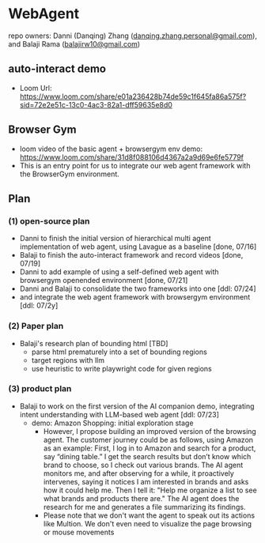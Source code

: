 # WebAgent
repo owners: Danni (Danqing) Zhang (danqing.zhang.personal@gmail.com), and Balaji Rama (balajirw10@gmail.com)

## auto-interact demo
* Loom Url: https://www.loom.com/share/e01a236428b74de59c1f645fa86a575f?sid=72e2e51c-13c0-4ac3-82a1-dff59635e8d0

## Browser Gym
* loom video of the basic agent + browsergym env demo: https://www.loom.com/share/31d8f088106d4367a2a9d69e6fe5779f
* This is an entry point for us to integrate our web agent framework with the BrowserGym environment.

## Plan
### (1) open-source plan
* Danni to finish the initial version of hierarchical multi agent implementation of web agent, using Lavague as a baseline [done, 07/16]
* Balaji to finish the auto-interact framework and record videos [done, 07/19]
* Danni to add example of using a self-defined web agent with browsergym openended environment [done, 07/21]
* Danni and Balaji to consolidate the two frameworks into one [ddl: 07/24]
* and integrate the web agent framework with browsergym environment [ddl: 07/2y]

### (2) Paper plan
* Balaji's research plan of bounding html [TBD]
  * parse html prematurely into a set of bounding regions 
  * target regions with llm 
  * use heuristic to write playwright code for given regions

### (3) product plan
* Balaji to work on the first version of the AI companion demo, integrating intent understanding with LLM-based web agent [ddl: 07/23]
  * demo: Amazon Shopping: initial exploration stage 
    * However, I propose building an improved version of the browsing agent. The customer journey could be as follows, using Amazon as an example: First, I log in to Amazon and search for a product, say “dining table.” I get the search results but don’t know which brand to choose, so I check out various brands. The AI agent monitors me, and after observing for a while, it proactively intervenes, saying it notices I am interested in brands and asks how it could help me. Then I tell it: "Help me organize a list to see what brands and products there are." The AI agent does the research for me and generates a file summarizing its findings. 
    * Please note that we don't want the agent to speak out its actions like Multion. We don't even need to visualize the page browsing or mouse movements
